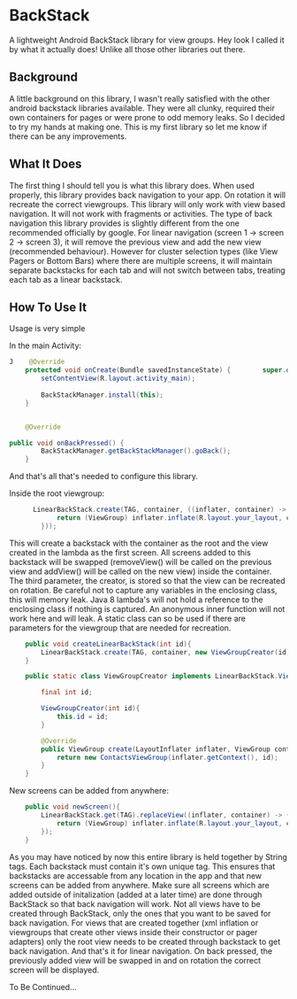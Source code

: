 # BackStack

A lightweight Android BackStack library for view groups.
Hey look I called it by what it actually does! Unlike all those other libraries out there.

## Background

A little background on this library, I wasn't really satisfied with the other android backstack libraries available.
They were all clunky, required their own containers for pages or were prone to odd memory leaks. So I decided to try
my hands at making one. This is my first library so let me know if there can be any improvements.

## What It Does
The first thing I should tell you is what this library does. When used properly, this library provides back navigation to your app. 
On rotation it will recreate the correct viewgroups. This library will only work with view based navigation. It will not work with fragments or activities. The type of back navigation this library provides is slightly different from the one recommended
officially by google. For linear navigation (screen 1 -> screen 2 -> screen 3), it will remove the previous view and add the
new view (recommended behaviour). However for cluster selection types (like View Pagers or Bottom Bars) where there are multiple screens, it will maintain separate backstacks for each tab and will not switch between tabs, treating each tab as a linear backstack.

## How To Use It
Usage is very simple

In the main Activity:
~~~~Java
J    @Override
    protected void onCreate(Bundle savedInstanceState) {        super.onCreate(savedInstanceState);
        setContentView(R.layout.activity_main);
        
        BackStackManager.install(this);
    }


    @Override

public void onBackPressed() {
        BackStackManager.getBackStackManager().goBack();
    }
~~~~

And that's all that's needed to configure this library.

Inside the root viewgroup:

~~~~Java
      LinearBackStack.create(TAG, container, ((inflater, container) -> {
            return (ViewGroup) inflater.inflate(R.layout.your_layout, container, false); //<-- do not attach view in here
        }));
~~~~

This will create a backstack with the container as the root and the view created in the lambda as the first screen. All screens added to this backstack will be swapped (removeView() will be called on the previous view and addView() will be called on the new view) inside the container. The third parameter, the creator, is stored so that the view can be recreated on rotation. Be careful not to capture any variables in the enclosing class, this will memory leak. Java 8 lambda's will not hold a reference to the enclosing class if nothing is captured. An anonymous inner function will not work here and will leak. A static class can so be used if there are parameters for the viewgroup that are needed for recreation. 

~~~~Java
    public void createLinearBackStack(int id){
        LinearBackStack.create(TAG, container, new ViewGroupCreator(id));
    }

    public static class ViewGroupCreator implements LinearBackStack.ViewCreator{

        final int id;

        ViewGroupCreator(int id){
            this.id = id;
        }

        @Override
        public ViewGroup create(LayoutInflater inflater, ViewGroup container) {
            return new ContactsViewGroup(inflater.getContext(), id);
        }
    }
~~~~

New screens can be added from anywhere:

~~~~Java
    public void newScreen(){
        LinearBackStack.get(TAG).replaceView((inflater, container) -> {
            return (ViewGroup) inflater.inflate(R.layout.your_layout, container, false);
        });
    }
~~~~

As you may have noticed by now this entire library is held together by String tags. Each backstack must contain it's own unique tag. This
ensures that backstacks are accessable from any location in the app and that new screens can be added from anywhere. Make sure all screens which are added outside of initalization (added at a later time) are done through BackStack so that back navigation will work. Not all views have to be created through BackStack, only the ones that you want to be saved for back navigation. For views that are created together (xml inflation or viewgroups that create other views inside their constructor or pager adapters) only the root view needs to be created through backstack to get back navigation. And that's it for linear navigation. On back pressed, the previously added view will be swapped in and on rotation the correct screen will be displayed.

To Be Continued...










